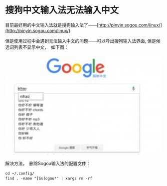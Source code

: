 # 搜狗中文输入法无法输入中文
目前最好用的中文输入法就是搜狗输入法了——[http://pinyin.sogou.com/linux/](http://pinyin.sogou.com/linux/)

但是使用过程中会遇到无法输入中文的问题——可以呼出搜狗输入法界面, 但是候选词列表不显示中文，　如下图：

![sogou pinin no chinese display](img/ubuntu-daily-use/sogou-can-not--inpu-chinese.png)

 解决方法，　删除Sogou输入法的配置文件：

    cd ~/.config/
    find . -name "[Ss]ogou*" | xargs rm -rf
